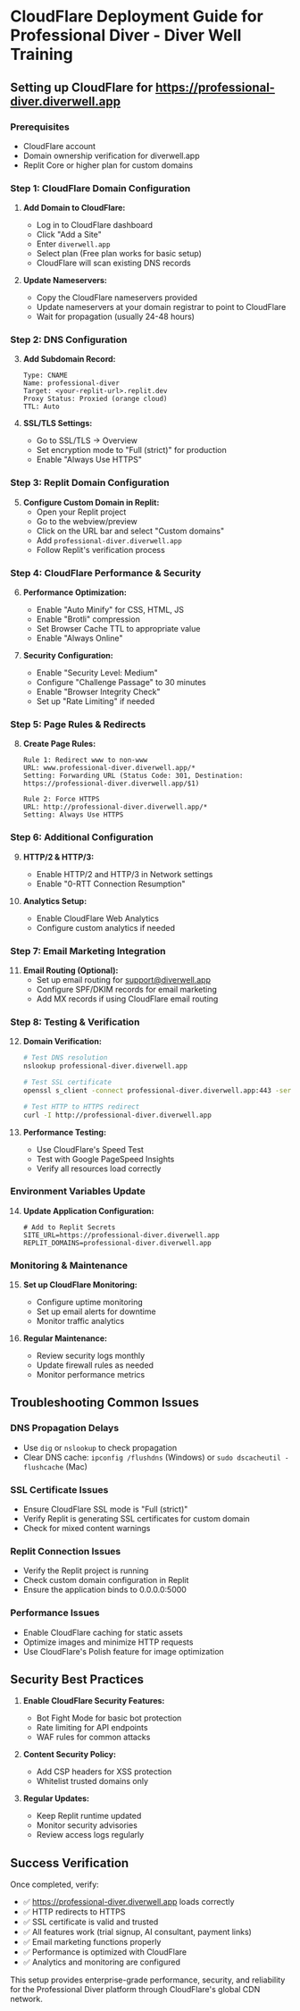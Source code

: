 # CloudFlare Deployment Guide for Professional Diver - Diver Well Training

## Setting up CloudFlare for https://professional-diver.diverwell.app

### Prerequisites
- CloudFlare account
- Domain ownership verification for diverwell.app
- Replit Core or higher plan for custom domains

### Step 1: CloudFlare Domain Configuration

1. **Add Domain to CloudFlare:**
   - Log in to CloudFlare dashboard
   - Click "Add a Site" 
   - Enter `diverwell.app`
   - Select plan (Free plan works for basic setup)
   - CloudFlare will scan existing DNS records

2. **Update Nameservers:**
   - Copy the CloudFlare nameservers provided
   - Update nameservers at your domain registrar to point to CloudFlare
   - Wait for propagation (usually 24-48 hours)

### Step 2: DNS Configuration

3. **Add Subdomain Record:**
   ```
   Type: CNAME
   Name: professional-diver
   Target: <your-replit-url>.replit.dev
   Proxy Status: Proxied (orange cloud)
   TTL: Auto
   ```

4. **SSL/TLS Settings:**
   - Go to SSL/TLS → Overview
   - Set encryption mode to "Full (strict)" for production
   - Enable "Always Use HTTPS"

### Step 3: Replit Domain Configuration

5. **Configure Custom Domain in Replit:**
   - Open your Replit project
   - Go to the webview/preview
   - Click on the URL bar and select "Custom domains"
   - Add `professional-diver.diverwell.app`
   - Follow Replit's verification process

### Step 4: CloudFlare Performance & Security

6. **Performance Optimization:**
   - Enable "Auto Minify" for CSS, HTML, JS
   - Enable "Brotli" compression
   - Set Browser Cache TTL to appropriate value
   - Enable "Always Online"

7. **Security Configuration:**
   - Enable "Security Level: Medium"
   - Configure "Challenge Passage" to 30 minutes
   - Enable "Browser Integrity Check"
   - Set up "Rate Limiting" if needed

### Step 5: Page Rules & Redirects

8. **Create Page Rules:**
   ```
   Rule 1: Redirect www to non-www
   URL: www.professional-diver.diverwell.app/*
   Setting: Forwarding URL (Status Code: 301, Destination: https://professional-diver.diverwell.app/$1)

   Rule 2: Force HTTPS
   URL: http://professional-diver.diverwell.app/*
   Setting: Always Use HTTPS
   ```

### Step 6: Additional Configuration

9. **HTTP/2 & HTTP/3:**
   - Enable HTTP/2 and HTTP/3 in Network settings
   - Enable "0-RTT Connection Resumption"

10. **Analytics Setup:**
    - Enable CloudFlare Web Analytics
    - Configure custom analytics if needed

### Step 7: Email Marketing Integration

11. **Email Routing (Optional):**
    - Set up email routing for support@diverwell.app
    - Configure SPF/DKIM records for email marketing
    - Add MX records if using CloudFlare email routing

### Step 8: Testing & Verification

12. **Domain Verification:**
    ```bash
    # Test DNS resolution
    nslookup professional-diver.diverwell.app
    
    # Test SSL certificate
    openssl s_client -connect professional-diver.diverwell.app:443 -servername professional-diver.diverwell.app
    
    # Test HTTP to HTTPS redirect
    curl -I http://professional-diver.diverwell.app
    ```

13. **Performance Testing:**
    - Use CloudFlare's Speed Test
    - Test with Google PageSpeed Insights
    - Verify all resources load correctly

### Environment Variables Update

14. **Update Application Configuration:**
    ```env
    # Add to Replit Secrets
    SITE_URL=https://professional-diver.diverwell.app
    REPLIT_DOMAINS=professional-diver.diverwell.app
    ```

### Monitoring & Maintenance

15. **Set up CloudFlare Monitoring:**
    - Configure uptime monitoring
    - Set up email alerts for downtime
    - Monitor traffic analytics

16. **Regular Maintenance:**
    - Review security logs monthly
    - Update firewall rules as needed
    - Monitor performance metrics

## Troubleshooting Common Issues

### DNS Propagation Delays
- Use `dig` or `nslookup` to check propagation
- Clear DNS cache: `ipconfig /flushdns` (Windows) or `sudo dscacheutil -flushcache` (Mac)

### SSL Certificate Issues
- Ensure CloudFlare SSL mode is "Full (strict)"
- Verify Replit is generating SSL certificates for custom domain
- Check for mixed content warnings

### Replit Connection Issues
- Verify the Replit project is running
- Check custom domain configuration in Replit
- Ensure the application binds to 0.0.0.0:5000

### Performance Issues
- Enable CloudFlare caching for static assets
- Optimize images and minimize HTTP requests
- Use CloudFlare's Polish feature for image optimization

## Security Best Practices

1. **Enable CloudFlare Security Features:**
   - Bot Fight Mode for basic bot protection
   - Rate limiting for API endpoints
   - WAF rules for common attacks

2. **Content Security Policy:**
   - Add CSP headers for XSS protection
   - Whitelist trusted domains only

3. **Regular Updates:**
   - Keep Replit runtime updated
   - Monitor security advisories
   - Review access logs regularly

## Success Verification

Once completed, verify:
- ✅ https://professional-diver.diverwell.app loads correctly
- ✅ HTTP redirects to HTTPS
- ✅ SSL certificate is valid and trusted
- ✅ All features work (trial signup, AI consultant, payment links)
- ✅ Email marketing functions properly
- ✅ Performance is optimized with CloudFlare
- ✅ Analytics and monitoring are configured

This setup provides enterprise-grade performance, security, and reliability for the Professional Diver platform through CloudFlare's global CDN network.